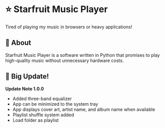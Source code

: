 # ⭐ Starfruit Music Player
Tired of playing my music in browsers or heavy applications!

## 📖 About
Starfruit Music Player is a software written in Python that promises to play high-quality music without unnecessary hardware costs.

## 🔧 Big Update!
**Update Note 1.0.0**
- Added three-band equalizer
- App can be minimized to the system tray
- App displays cover art, artist name, and album name when available
- Playlist shuffle system added
- Load folder as playlist
